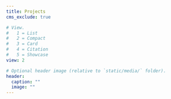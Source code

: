 ```yaml
---
title: Projects
cms_exclude: true

# View.
#   1 = List
#   2 = Compact
#   3 = Card
#   4 = Citation
#   5 = Showcase
view: 2

# Optional header image (relative to `static/media/` folder).
header:
  caption: ""
  image: ""
---
```

